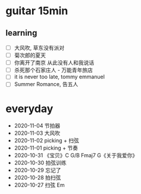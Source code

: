 # guitar 15min

## learning

- [ ] 大风吹, 草东没有派对 
- [ ] 菊次郎的夏天
- [ ] 你离开了南京 从此没有人和我说话
- [ ] 杀死那个石家庄人 - 万能青年旅店
- [ ] it is never too late, tommy emmanuel
- [ ] Summer Romance, 告五人

# everyday

* 2020-11-04 节拍器
* 2020-11-03 大风吹
* 2020-11-02 picking + 扫弦
* 2020-11-01 picking + 节奏
* 2020-10-31 《宝贝》C G/B Fmaj7 G《关于我爱你》
* 2020-10-30 拍弦训练
* 2020-10-29 忘记了
* 2020-10-28 拍扫弦
* 2020-10-27 扫弦 Em

